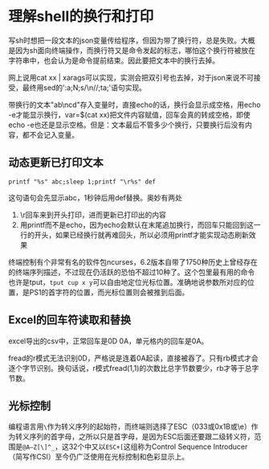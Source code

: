 # 理解shell的换行和打印

写sh时想把一段文本的json变量传给程序，但因为带了换行符，总是失败。大概是因为sh面向终端操作，而换行符又是命令发起的标志，哪怕这个换行符被放在字符串中，也会认为是命令提前结束。因此要把文本中的换行去掉。

网上说用cat xx | xarags可以实现，实测会把双引号也去掉，对于json来说不可接受，最终用sed的':a;N;s/\n//;ta;'语句实现。

带换行的文本"ab\ncd"存入变量时，直接echo的话，换行会显示成空格，用echo -e才能显示换行，var=$(cat xx)把文件内容赋值，回车会真的转成空格，即使echo -e也还是显示空格。但是：文本最后不管多少个换行，只要换行后没有内容，都不会记入变量。

## 动态更新已打印文本

`printf "%s" abc;sleep 1;printf "\r%s" def`

这句语句会先显示abc，1秒钟后用def替换。奥妙有两处

1. \r回车来到开头打印，进而更新已打印出的内容
2. 用printf而不是echo，因为echo会默认在末尾追加换行，而回车只能回到这一行的开头，如果已经换行就再难回头，所以必须用printf才能实现动态刷新效果

终端控制有个非常有名的软件包ncurses，6.2版本自带了1750种历史上曾经存在的终端序列描述，不过现在仍活跃的恐怕不超过10种了。这个包里最有用的命令也许是tput，`tput cup x y`可以自由地定位光标位置。准确地说参数所对应的位置，是PS1的首字符的位置，而光标位置则会被推到后面。

## Excel的回车符读取和替换

excel导出的csv中，正常回车是0D 0A，单元格内的回车是0A。

fread的r模式无法识别0D，严格说是连着0A起读，直接被吞了。只有rb模式才会逐个字节识别。换句话说，r模式fread(1,1)的次数比总字节数要少，rb才等于总字节数。

## 光标控制

编程语言用`\`作为转义序列的起始符，而终端则选择了ESC（033或0x1B或\e）作为转义序列的首字母，之所以只是首字母，是因为ESC后面还要跟二级转义符，范围是`@A–Z[\]^_`，这32个中又以`ESC+[`这组称为Control Sequence Introducer（简写作CSI）至今仍广泛使用在光标控制和色彩显示上。